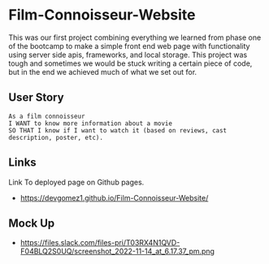 # Film-Connoisseur-Website

This was our first project combining everything we learned from phase one of the bootcamp to make a simple front end web page with functionality using server side apis, frameworks, and local storage. This project was tough and sometimes we would be stuck writing a certain piece of code, but in the end we achieved much of what we set out for. 

## User Story

```
As a film connoisseur
I WANT to know more information about a movie
SO THAT I know if I want to watch it (based on reviews, cast description, poster, etc).
```
## Links 

Link To deployed page on Github pages.
- https://devgomez1.github.io/Film-Connoisseur-Website/

## Mock Up 

- https://files.slack.com/files-pri/T03RX4N1QVD-F04BLQ2S0UQ/screenshot_2022-11-14_at_6.17.37_pm.png
